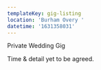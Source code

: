 ```yaml
---
templateKey: gig-listing
location: 'Burham Overy '
datetime: '1631358031'
---
```

Private Wedding Gig

Time & detail yet to be agreed.
